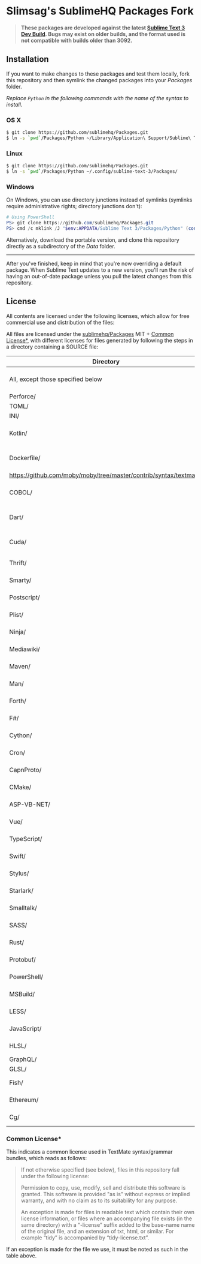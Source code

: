 # Slimsag's SublimeHQ Packages Fork

> **These packages are developed against the latest [Sublime Text 3 Dev Build](http://sublimetext.com/3dev). Bugs may exist on older builds, and the format used is not compatible with builds older than 3092.**

## Installation

If you want to make changes to these packages and test them locally, fork this repository and then symlink the changed packages into your *Packages* folder.

*Replace `Python` in the following commands with the name of the syntax to install.*

### OS X

```bash
$ git clone https://github.com/sublimehq/Packages.git
$ ln -s `pwd`/Packages/Python ~/Library/Application\ Support/Sublime\ Text\ 3/Packages/
```

### Linux

```bash
$ git clone https://github.com/sublimehq/Packages.git
$ ln -s `pwd`/Packages/Python ~/.config/sublime-text-3/Packages/
```

### Windows

On Windows, you can use directory junctions instead of symlinks (symlinks require administrative rights; directory junctions don't):

```powershell
# Using PowerShell
PS> git clone https://github.com/sublimehq/Packages.git
PS> cmd /c mklink /J "$env:APPDATA/Sublime Text 3/Packages/Python" (convert-path ./Packages/Python)
```

Alternatively, download the portable version, and clone this repository directly as a subdirectory of the *Data* folder.

---

After you've finished, keep in mind that you're now overriding a default package. When Sublime Text updates to a new version, you'll run the risk of having an out-of-date package unless you pull the latest changes from this repository.

## License

All contents are licensed under the following licenses, which allow for free commercial use and distribution of the files:

All files are licensed under the [sublimehq/Packages](https://github.com/sublimehq/Packages) MIT + [Common License*](#common-license),
with different licenses for files generated by following the steps in a directory containing a SOURCE file:

| Directory                         | License               | Source                                                                                |
|-----------------------------------|-----------------------|---------------------------------------------------------------------------------------|
| All, except those specified below | MIT + Common License* | [sublimehq/Packages](https://github.com/sublimehq/Packages)                           |
| Perforce/                         | GPL v2                | [textmate/perforce.tmbundle](https://github.com/textmate/perforce.tmbundle)           |
| TOML/                             | [?](https://github.com/lmno/TOML/issues/4) | [slimsag/sublime_toml_highlighting](https://github.com/slimsag/sublime_toml_highlighting) |
| INI/                              | [?](https://github.com/clintberry/sublime-text-2-ini#credits) | [clintberry/sublime-text-2-ini](https://github.com/clintberry/sublime-text-2-ini) |
| Kotlin/                           | Apache License 2.0    | [vkostyukov/kotlin-sublime-package](https://github.com/vkostyukov/kotlin-sublime-package) |
| Dockerfile/                       | Apache License 2.0    | [moby/moby](
https://github.com/moby/moby/tree/master/contrib/syntax/textmate) |
| COBOL/                            | Apache License 2.0    | [bitlang/sublime_cobol](https://bitbucket.org/bitlang/sublime_cobol)                  |
| Dart/                             | BSD 3-Clause License  | [guillermooo/dart-sublime-bundle-releases](http://github.com/guillermooo/dart-sublime-bundle-releases) |
| Cuda/                             | BSD 3-Clause License  | [harrism/sublimetext-cuda-cpp](https://github.com/harrism/sublimetext-cuda-cpp)       |
| Thrift/                           | Common License*       | [textmate/thrift.tmbundle](https://github.com/textmate/thrift.tmbundle)               |
| Smarty/                           | Common License*       | [amitsnyderman/sublime-smarty](https://github.com/amitsnyderman/sublime-smarty/blob/master/Syntaxes/Smarty.sublime-syntax) |
| Postscript/                       | Common License*       | [textmate/postscript.tmbundle](https://github.com/textmate/postscript.tmbundle)       |
| Plist/                            | Common License*       | [textmate/property-list.tmbundle](https://github.com/textmate/property-list.tmbundle) |
| Ninja/                            | Common License*       | [textmate/ninja.tmbundle](https://github.com/textmate/ninja.tmbundle)                 |
| Mediawiki/                        | Common License*       | [slimsag/mediawiki.tmbundle](https://github.com/slimsag/mediawiki.tmbundle)           |
| Maven/                            | Common License*       | [textmate/maven.tmbundle](https://github.com/textmate/maven.tmbundle)                 |
| Man/                              | Common License*       | [textmate/man-pages.tmbundle](https://github.com/textmate/man-pages.tmbundle)         | 
| Forth/                            | Common License*       | [textmate/forth.tmbundle](https://github.com/textmate/forth.tmbundle)                 |
| F#/                               | Common License*       | [textmate/f-sharp.tmbundle](https://github.com/textmate/f-sharp.tmbundle)             |
| Cython/                           | Common License*       | [textmate/cython.tmbundle](https://github.com/textmate/cython.tmbundle)               |
| Cron/                             | Common License*       | [textmate/cron.tmbundle](https://github.com/textmate/cron.tmbundle)                   |
| CapnProto/                        | Common License*       | [textmate/capnproto.tmbundle](https://github.com/textmate/capnproto.tmbundle)         |
| CMake/                            | Common License*       | [textmate/cmake.tmbundle](https://github.com/textmate/cmake.tmbundle)                 |
| ASP-VB-NET/                       | Common License*       | [textmate/asp.vb.net.tmbundle](https://github.com/textmate/asp.vb.net.tmbundle)       |
| Vue/                              | MIT License           | [vuejs/vue-syntax-highlight](https://github.com/vuejs/vue-syntax-highlight/tree/new)  |
| TypeScript/                       | MIT License           | [Microsoft/TypeScript-TmLanguage](https://github.com/Microsoft/TypeScript-TmLanguage) |
| Swift/                            | MIT License           | [quiqueg/Swift-Sublime-Package](https://github.com/quiqueg/Swift-Sublime-Package)     |
| Stylus/                           | MIT License           | [billymoon/Stylus](https://github.com/billymoon/Stylus)                               |
| Starlark/                         | MIT License           | [slimsag/vscode-bazel](https://github.com/slimsag/vscode-bazel/tree/patch-1/syntaxes) |
| Smalltalk/                        | MIT License           | [textmate/smalltalk.tmbundle](https://github.com/textmate/smalltalk.tmbundle)
| SASS/                             | MIT License           | [slimsag/sass-textmate-bundle](https://github.com/slimsag/sass-textmate-bundle)       |
| Rust/                             | MIT License           | [rust-lang/rust-enhanced](https://github.com/rust-lang/rust-enhanced)                 |
| Protobuf/                         | MIT License           | [VcamX/protobuf-syntax-highlighting](https://github.com/VcamX/protobuf-syntax-highlighting) |
| PowerShell/                       | MIT License           | [slimsag/EditorSyntax](https://github.com/slimsag/EditorSyntax)                       |
| MSBuild/                          | MIT License           | [tillig/SublimeMSBuild](https://github.com/tillig/SublimeMSBuild)                     |
| LESS/                             | MIT License           | [textmate/less.tmbundle](https://github.com/textmate/less.tmbundle)                   |
| JavaScript/                       | MIT License           | [slimsag/Sublime-JS-Custom-Generated](https://github.com/slimsag/Sublime-JS-Custom-Generated/tree/master) |
| HLSL/                             | MIT License           | [MattSutherlin/HLSL_ST3](https://github.com/MattSutherlin/HLSL_ST3)                   |
| GraphQL/                          | [?](https://github.com/dncrews/GraphQL-SublimeText3) | [dncrews/GraphQL-SublimeText3](https://github.com/dncrews/GraphQL-SublimeText3) |
| GLSL/                             | Unlicense             | [euler0/sublime-glsl](https://github.com/euler0/sublime-glsl)                         |
| Fish/                             | MIT License           | [Phidica/sublime-fish](https://github.com/Phidica/sublime-fish)                       |
| Ethereum/                         | MIT License           | [davidhq/SublimeEthereum](https://github.com/davidhq/SublimeEthereum)                 |
| Cg/                               | MIT License           | [noct/sublime-shaders](https://github.com/noct/sublime-shaders)                       |

### Common License* 

This indicates a common license used in TextMate syntax/grammar bundles, which reads as follows:

> If not otherwise specified (see below), files in this repository fall under the following license:
>
>    Permission to copy, use, modify, sell and distribute this
>    software is granted. This software is provided "as is" without
>    express or implied warranty, and with no claim as to its
>    suitability for any purpose.
>
> An exception is made for files in readable text which contain their own license information, or files where an accompanying file exists (in the same directory) with a “-license” suffix added to the base-name name of the original file, and an extension of txt, html, or similar. For example “tidy” is accompanied by “tidy-license.txt”.

If an exception is made for the file we use, it must be noted as such in the table above.
